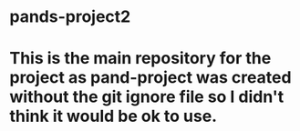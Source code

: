 # pands-project2
# This is the main repository for the project as pand-project was created without the git ignore file so I didn't think it would be ok to use.
